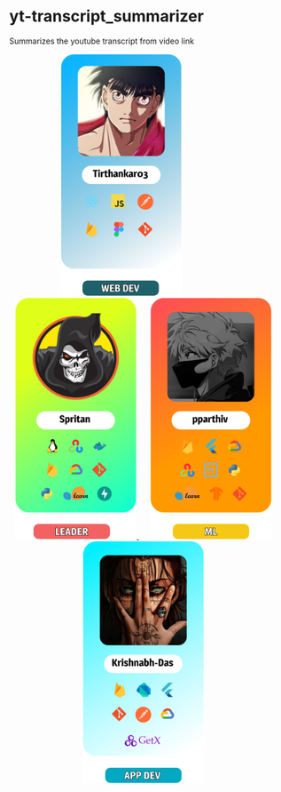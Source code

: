 # yt-transcript_summarizer
Summarizes the youtube transcript from video link


<p align="center">
  <a href="https://github.com/Tirthankar03" style="margin-right: 100px;">
  <img src="https://github.com/Krishnabh-Das/yt-transcript_summarizer/blob/e1f045d652a0a872ae95ca5157ef76f57c5eff85/titsthankar.png" width="220" alt="Image 1">
  </a>
  <a href="https://github.com/Spritan" style="margin-right: 20px;">
  <img src="https://github.com/Krishnabh-Das/yt-transcript_summarizer/blob/e1f045d652a0a872ae95ca5157ef76f57c5eff85/proyashDa.png" width="220" alt="Image 2">
  </a>
  <a href="https://github.com/pparthiv" style="margin-right: 20px;">
  <img src="https://github.com/Krishnabh-Das/yt-transcript_summarizer/blob/e1f045d652a0a872ae95ca5157ef76f57c5eff85/pp.png" width="220" alt="Image 3">
  </a>
  <a href="https://github.com/Krishnabh-Das" style="margin-right: 20px;">
  <img src="https://github.com/Krishnabh-Das/yt-transcript_summarizer/blob/e1f045d652a0a872ae95ca5157ef76f57c5eff85/krishnabh.png" width="220" alt="Image 3">
  </a>
</p>



